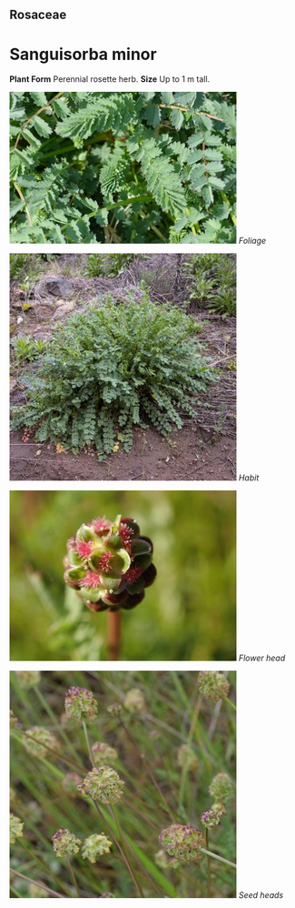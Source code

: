 ## Rosaceae
# Sanguisorba minor

**Plant Form** Perennial rosette herb. **Size** Up to 1 m tall.


![Foliage](2674_P6840843.jpg)
 *Foliage* 

![Habit](62711__DSC2764.jpg)
 *Habit* 

![Flower head](1385_PA182488.jpg)
 *Flower head* 

![Seed heads](63991_P1031331.jpg)
 *Seed heads* 

